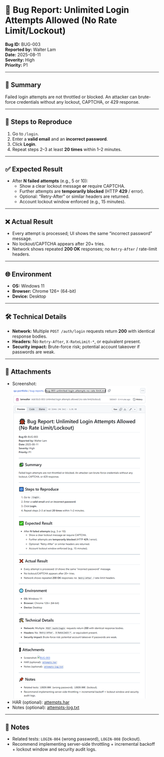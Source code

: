 # 🐞 Bug Report: Unlimited Login Attempts Allowed (No Rate Limit/Lockout)

**Bug ID:** BUG-003  
**Reported by:** Walter Lam  
**Date:** 2025-08-11  
**Severity:** High  
**Priority:** P1

---

## 🧩 Summary
Failed login attempts are not throttled or blocked. An attacker can brute-force credentials without any lockout, CAPTCHA, or 429 response.

---

## 🔁 Steps to Reproduce
1. Go to `/login`.
2. Enter a **valid email** and an **incorrect password**.
3. Click **Login**.
4. Repeat steps 2–3 at least **20 times** within 1–2 minutes.

---

## ✅ Expected Result
- After **N failed attempts** (e.g., 5 or 10):
  - Show a clear lockout message **or** require CAPTCHA.
  - Further attempts are **temporarily blocked** (HTTP **429** / error).
  - Optional: “Retry-After” or similar headers are returned.
  - Account lockout window enforced (e.g., 15 minutes).

---

## ❌ Actual Result
- Every attempt is processed; UI shows the same “incorrect password” message.
- No lockout/CAPTCHA appears after 20+ tries.
- Network shows repeated **200 OK** responses; no `Retry-After` / rate-limit headers.

---

## 🌐 Environment
- **OS:** Windows 11  
- **Browser:** Chrome 126+ (64-bit)  
- **Device:** Desktop

---

## 🛠️ Technical Details
- **Network:** Multiple `POST /auth/login` requests return **200** with identical response bodies.  
- **Headers:** No `Retry-After`, `X-RateLimit-*`, or equivalent present.  
- **Security impact:** Brute-force risk; potential account takeover if passwords are weak.

---

## 📎 Attachments
- Screenshot: ![BUG-003](./assets/BUG-003/bug-003.png)
- HAR (optional): [attempts.har](./assets/BUG-003/attempts.har)
- Notes (optional): [attempts-log.txt](./assets/BUG-003/attempts-log.txt)


---

## 📌 Notes
- Related tests: `LOGIN-004` (wrong password), `LOGIN-008` (lockout).  
- Recommend implementing server-side throttling + incremental backoff + lockout window and security audit logs.
